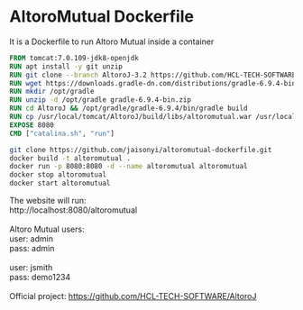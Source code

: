 # AltoroMutual Dockerfile
It is a Dockerfile to run Altoro Mutual inside a container

```Dockerfile
FROM tomcat:7.0.109-jdk8-openjdk
RUN apt install -y git unzip
RUN git clone --branch AltoroJ-3.2 https://github.com/HCL-TECH-SOFTWARE/AltoroJ.git
RUN wget https://downloads.gradle-dn.com/distributions/gradle-6.9.4-bin.zip
RUN mkdir /opt/gradle
RUN unzip -d /opt/gradle gradle-6.9.4-bin.zip
RUN cd AltoroJ && /opt/gradle/gradle-6.9.4/bin/gradle build
RUN cp /usr/local/tomcat/AltoroJ/build/libs/altoromutual.war /usr/local/tomcat/webapps
EXPOSE 8080
CMD ["catalina.sh", "run"]
````
```Bash
git clone https://github.com/jaisonyi/altoromutual-dockerfile.git
docker build -t altoromutual .
docker run -p 8080:8080 -d --name altoromutual altoromutual
docker stop altoromutual
docker start altoromutual
```
The website will run:<br>
http://localhost:8080/altoromutual<br>
<br>
Altoro Mutual users:<br>
user: admin<br>
pass: admin<br>
<br>
user: jsmith<br>
pass: demo1234<br>
<br>
Official project:
https://github.com/HCL-TECH-SOFTWARE/AltoroJ
